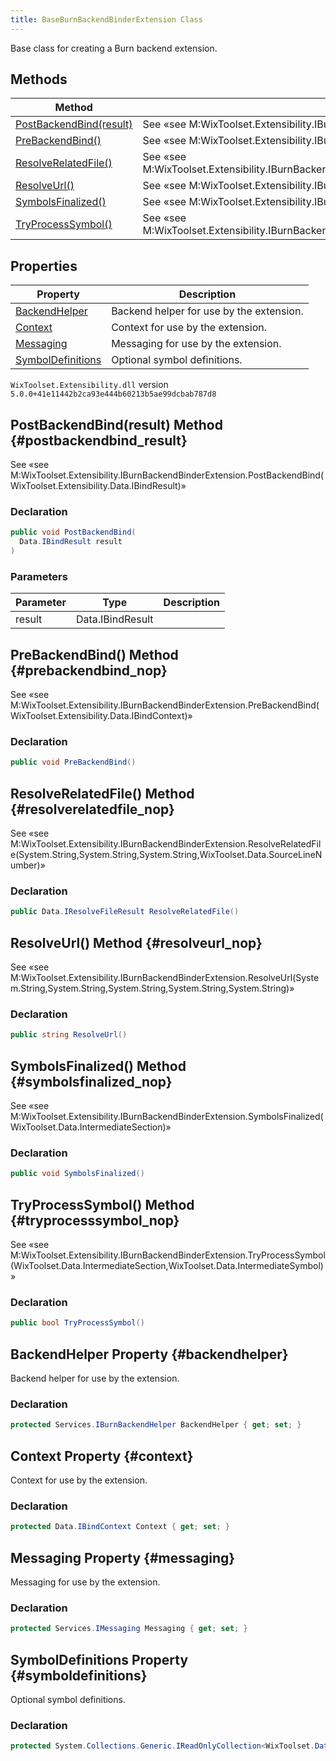 ```yaml
---
title: BaseBurnBackendBinderExtension Class
---
```

Base class for creating a Burn backend extension.
## Methods
| Method | Description |
| ------ | ----------- |
| [PostBackendBind(result)](#postbackendbind_result) | See «see M:WixToolset.Extensibility.IBurnBackendBinderExtension.PostBackendBind(WixToolset.Extensibility.Data.IBindResult)»  |
| [PreBackendBind()](#prebackendbind_nop) | See «see M:WixToolset.Extensibility.IBurnBackendBinderExtension.PreBackendBind(WixToolset.Extensibility.Data.IBindContext)»  |
| [ResolveRelatedFile()](#resolverelatedfile_nop) | See «see M:WixToolset.Extensibility.IBurnBackendBinderExtension.ResolveRelatedFile(System.String,System.String,System.String,WixToolset.Data.SourceLineNumber)»  |
| [ResolveUrl()](#resolveurl_nop) | See «see M:WixToolset.Extensibility.IBurnBackendBinderExtension.ResolveUrl(System.String,System.String,System.String,System.String,System.String)»  |
| [SymbolsFinalized()](#symbolsfinalized_nop) | See «see M:WixToolset.Extensibility.IBurnBackendBinderExtension.SymbolsFinalized(WixToolset.Data.IntermediateSection)»  |
| [TryProcessSymbol()](#tryprocesssymbol_nop) | See «see M:WixToolset.Extensibility.IBurnBackendBinderExtension.TryProcessSymbol(WixToolset.Data.IntermediateSection,WixToolset.Data.IntermediateSymbol)»  |
## Properties
| Property | Description |
| ------ | ----------- |
| [BackendHelper](#backendhelper) | Backend helper for use by the extension. |
| [Context](#context) | Context for use by the extension. |
| [Messaging](#messaging) | Messaging for use by the extension. |
| [SymbolDefinitions](#symboldefinitions) | Optional symbol definitions. |
`WixToolset.Extensibility.dll` version `5.0.0+41e11442b2ca93e444b60213b5ae99dcbab787d8`
## PostBackendBind(result) Method {#postbackendbind_result}
See «see M:WixToolset.Extensibility.IBurnBackendBinderExtension.PostBackendBind(WixToolset.Extensibility.Data.IBindResult)»
### Declaration
```cs
public void PostBackendBind(
  Data.IBindResult result
)
```
### Parameters
| Parameter | Type | Description |
| --------- | ---- | ----------- |
| result | Data.IBindResult |  |
## PreBackendBind() Method {#prebackendbind_nop}
See «see M:WixToolset.Extensibility.IBurnBackendBinderExtension.PreBackendBind(WixToolset.Extensibility.Data.IBindContext)»
### Declaration
```cs
public void PreBackendBind()
```
## ResolveRelatedFile() Method {#resolverelatedfile_nop}
See «see M:WixToolset.Extensibility.IBurnBackendBinderExtension.ResolveRelatedFile(System.String,System.String,System.String,WixToolset.Data.SourceLineNumber)»
### Declaration
```cs
public Data.IResolveFileResult ResolveRelatedFile()
```
## ResolveUrl() Method {#resolveurl_nop}
See «see M:WixToolset.Extensibility.IBurnBackendBinderExtension.ResolveUrl(System.String,System.String,System.String,System.String,System.String)»
### Declaration
```cs
public string ResolveUrl()
```
## SymbolsFinalized() Method {#symbolsfinalized_nop}
See «see M:WixToolset.Extensibility.IBurnBackendBinderExtension.SymbolsFinalized(WixToolset.Data.IntermediateSection)»
### Declaration
```cs
public void SymbolsFinalized()
```
## TryProcessSymbol() Method {#tryprocesssymbol_nop}
See «see M:WixToolset.Extensibility.IBurnBackendBinderExtension.TryProcessSymbol(WixToolset.Data.IntermediateSection,WixToolset.Data.IntermediateSymbol)»
### Declaration
```cs
public bool TryProcessSymbol()
```
## BackendHelper Property {#backendhelper}
Backend helper for use by the extension.
### Declaration
```cs
protected Services.IBurnBackendHelper BackendHelper { get; set; }
```
## Context Property {#context}
Context for use by the extension.
### Declaration
```cs
protected Data.IBindContext Context { get; set; }
```
## Messaging Property {#messaging}
Messaging for use by the extension.
### Declaration
```cs
protected Services.IMessaging Messaging { get; set; }
```
## SymbolDefinitions Property {#symboldefinitions}
Optional symbol definitions.
### Declaration
```cs
protected System.Collections.Generic.IReadOnlyCollection<WixToolset.Data.IntermediateSymbolDefinition> SymbolDefinitions { get; set; }
```
